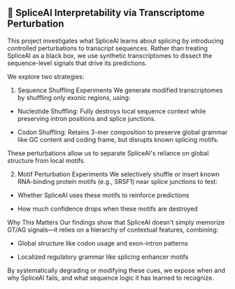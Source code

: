 ## 🧬 SpliceAI Interpretability via Transcriptome Perturbation
This project investigates what SpliceAI learns about splicing by introducing controlled perturbations to transcript sequences. Rather than treating SpliceAI as a black box, we use synthetic transcriptomes to dissect the sequence-level signals that drive its predictions.

We explore two strategies:

1. Sequence Shuffling Experiments
We generate modified transcriptomes by shuffling only exonic regions, using:

- Nucleotide Shuffling: Fully destroys local sequence context while preserving intron positions and splice junctions.

- Codon Shuffling: Retains 3-mer composition to preserve global grammar like GC content and coding frame, but disrupts known splicing motifs.

These perturbations allow us to separate SpliceAI's reliance on global structure from local motifs.

2. Motif Perturbation Experiments
We selectively shuffle or insert known RNA-binding protein motifs (e.g., SRSF1) near splice junctions to test:

- Whether SpliceAI uses these motifs to reinforce predictions

- How much confidence drops when these motifs are destroyed

Why This Matters
Our findings show that SpliceAI doesn't simply memorize GT/AG signals—it relies on a hierarchy of contextual features, combining:

- Global structure like codon usage and exon-intron patterns

- Localized regulatory grammar like splicing enhancer motifs

By systematically degrading or modifying these cues, we expose when and why SpliceAI fails, and what sequence logic it has learned to recognize.

